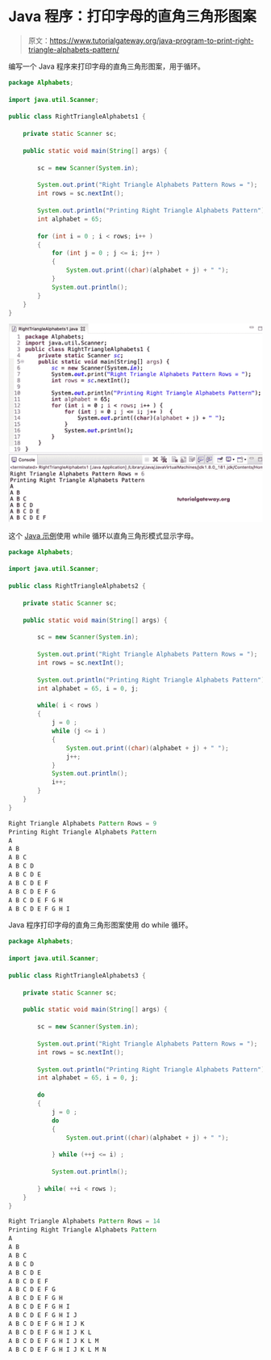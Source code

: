 # Java 程序：打印字母的直角三角形图案

> 原文：<https://www.tutorialgateway.org/java-program-to-print-right-triangle-alphabets-pattern/>

编写一个 Java 程序来打印字母的直角三角形图案，用于循环。

```java
package Alphabets;

import java.util.Scanner;

public class RightTriangleAlphabets1 {

	private static Scanner sc;

	public static void main(String[] args) {

		sc = new Scanner(System.in);	

		System.out.print("Right Triangle Alphabets Pattern Rows = ");
		int rows = sc.nextInt();

		System.out.println("Printing Right Triangle Alphabets Pattern");
		int alphabet = 65;

		for (int i = 0 ; i < rows; i++ ) 
		{
			for (int j = 0 ; j <= i; j++ ) 	
			{
				System.out.print((char)(alphabet + j) + " ");
			}
			System.out.println();
		}
	}
}
```

![Java Program to Print Right Triangle Alphabets Pattern](img/8e4a69fd11221ad72d8a60b74f87b688.png)

这个 [Java 示例](https://www.tutorialgateway.org/learn-java-programs/)使用 while 循环以直角三角形模式显示字母。

```java
package Alphabets;

import java.util.Scanner;

public class RightTriangleAlphabets2 {

	private static Scanner sc;

	public static void main(String[] args) {

		sc = new Scanner(System.in);	

		System.out.print("Right Triangle Alphabets Pattern Rows = ");
		int rows = sc.nextInt();

		System.out.println("Printing Right Triangle Alphabets Pattern");
		int alphabet = 65, i = 0, j;

		while( i < rows ) 
		{
			j = 0 ; 
			while (j <= i ) 	
			{
				System.out.print((char)(alphabet + j) + " ");
				j++;
			}
			System.out.println();
			i++;
		}
	}
}
```

```java
Right Triangle Alphabets Pattern Rows = 9
Printing Right Triangle Alphabets Pattern
A 
A B 
A B C 
A B C D 
A B C D E 
A B C D E F 
A B C D E F G 
A B C D E F G H 
A B C D E F G H I 
```

Java 程序打印字母的直角三角形图案使用 do while 循环。

```java
package Alphabets;

import java.util.Scanner;

public class RightTriangleAlphabets3 {

	private static Scanner sc;

	public static void main(String[] args) {

		sc = new Scanner(System.in);	

		System.out.print("Right Triangle Alphabets Pattern Rows = ");
		int rows = sc.nextInt();

		System.out.println("Printing Right Triangle Alphabets Pattern");
		int alphabet = 65, i = 0, j;

		do
		{
			j = 0 ; 
			do 	
			{
				System.out.print((char)(alphabet + j) + " ");

			} while (++j <= i) ;

			System.out.println();

		} while( ++i < rows );
	}
}
```

```java
Right Triangle Alphabets Pattern Rows = 14
Printing Right Triangle Alphabets Pattern
A 
A B 
A B C 
A B C D 
A B C D E 
A B C D E F 
A B C D E F G 
A B C D E F G H 
A B C D E F G H I 
A B C D E F G H I J 
A B C D E F G H I J K 
A B C D E F G H I J K L 
A B C D E F G H I J K L M 
A B C D E F G H I J K L M N 
```